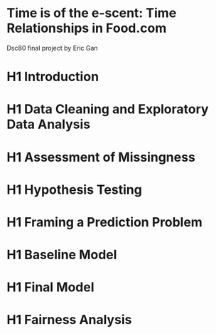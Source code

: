 # Time is of the e-scent: Time Relationships in Food.com
Dsc80 final project by Eric Gan
# H1 Introduction
# H1 Data Cleaning and Exploratory Data Analysis
# H1 Assessment of Missingness
# H1 Hypothesis Testing
# H1 Framing a Prediction Problem
# H1 Baseline Model
# H1 Final Model
# H1 Fairness Analysis
